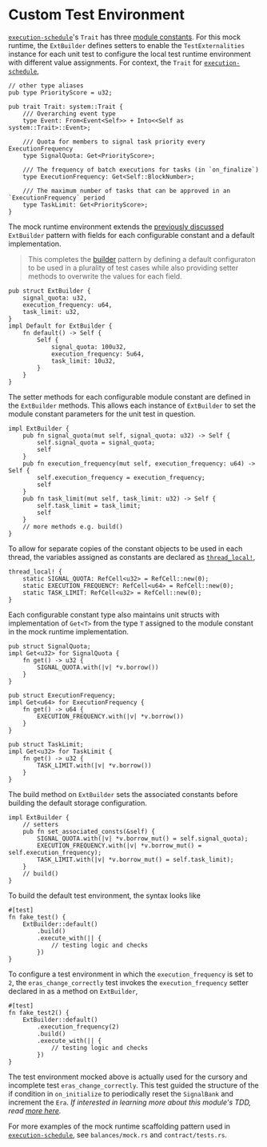 # Custom Test Environment

[`execution-schedule`](https://github.com/substrate-developer-hub/recipes/tree/master/kitchen/modules/execution-schedule)'s `Trait` has three [module constants](../storage/constants.md). For this mock runtime, the `ExtBuilder` defines setters to enable the `TestExternalities` instance for each unit test to configure the local test runtime environment with different value assignments. For context, the `Trait` for [`execution-schedule`](https://github.com/substrate-developer-hub/recipes/tree/master/kitchen/modules/execution-schedule),

```rust, ignore
// other type aliases
pub type PriorityScore = u32;

pub trait Trait: system::Trait {
    /// Overarching event type
    type Event: From<Event<Self>> + Into<<Self as system::Trait>::Event>;

    /// Quota for members to signal task priority every ExecutionFrequency
    type SignalQuota: Get<PriorityScore>;

    /// The frequency of batch executions for tasks (in `on_finalize`)
    type ExecutionFrequency: Get<Self::BlockNumber>;

    /// The maximum number of tasks that can be approved in an `ExecutionFrequency` period
    type TaskLimit: Get<PriorityScore>;
}
```

The mock runtime environment extends the [previously discussed](./mock.md) `ExtBuilder` pattern with fields for each configurable constant and a default implementation. 

> This completes the [builder](https://youtu.be/geovSK3wMB8?t=729) pattern by defining a default configuraton to be used in a plurality of test cases while also providing setter methods to overwrite the values for each field.

```rust, ignore
pub struct ExtBuilder {
    signal_quota: u32,
    execution_frequency: u64,
    task_limit: u32,
}
impl Default for ExtBuilder {
    fn default() -> Self {
        Self {
            signal_quota: 100u32,
            execution_frequency: 5u64,
            task_limit: 10u32,
        }
    }
}
```

The setter methods for each configurable module constant are defined in the `ExtBuilder` methods. This allows each instance of `ExtBuilder` to set the module constant parameters for the unit test in question.

```rust, ignore
impl ExtBuilder {
    pub fn signal_quota(mut self, signal_quota: u32) -> Self {
        self.signal_quota = signal_quota;
        self
    }
    pub fn execution_frequency(mut self, execution_frequency: u64) -> Self {
        self.execution_frequency = execution_frequency;
        self
    }
    pub fn task_limit(mut self, task_limit: u32) -> Self {
        self.task_limit = task_limit;
        self
    }
    // more methods e.g. build()
}
```

To allow for separate copies of the constant objects to be used in each thread, the variables assigned as constants are declared as [`thread_local!`](https://crates.parity.io/thread_local/index.html),

```rust, ignore
thread_local! {
    static SIGNAL_QUOTA: RefCell<u32> = RefCell::new(0);
    static EXECUTION_FREQUENCY: RefCell<u64> = RefCell::new(0);
    static TASK_LIMIT: RefCell<u32> = RefCell::new(0);
}
```

Each configurable constant type also maintains unit structs with implementation of `Get<T>` from the type `T` assigned to the module constant in the mock runtime implementation.

```rust, ignore
pub struct SignalQuota;
impl Get<u32> for SignalQuota {
    fn get() -> u32 {
        SIGNAL_QUOTA.with(|v| *v.borrow())
    }
}

pub struct ExecutionFrequency;
impl Get<u64> for ExecutionFrequency {
    fn get() -> u64 {
        EXECUTION_FREQUENCY.with(|v| *v.borrow())
    }
}

pub struct TaskLimit;
impl Get<u32> for TaskLimit {
    fn get() -> u32 {
        TASK_LIMIT.with(|v| *v.borrow())
    }
}
```
The build method on `ExtBuilder` sets the associated constants before building the default storage configuration.

```rust, ignore
impl ExtBuilder {
    // setters
    pub fn set_associated_consts(&self) {
        SIGNAL_QUOTA.with(|v| *v.borrow_mut() = self.signal_quota);
        EXECUTION_FREQUENCY.with(|v| *v.borrow_mut() = self.execution_frequency);
        TASK_LIMIT.with(|v| *v.borrow_mut() = self.task_limit);
    }
    // build()
}
```

To build the default test environment, the syntax looks like

```rust, ignore
#[test]
fn fake_test() {
    ExtBuilder::default()
        .build()
        .execute_with(|| {
            // testing logic and checks
        })
}
```

To configure a test environment in which the `execution_frequency` is set to `2`, the `eras_change_correctly` test invokes the `execution_frequency` setter declared in as a method on `ExtBuilder`,

```rust, ignore
#[test]
fn fake_test2() {
    ExtBuilder::default()
        .execution_frequency(2)
        .build()
        .execute_with(|| {
            // testing logic and checks
        })
}
```

The test environment mocked above is actually used for the cursory and incomplete test `eras_change_correctly`. This test guided the structure of the if condition in `on_initialize` to periodically reset the `SignalBank` and increment the `Era`. *If interested in learning more about this module's TDD, read [more here](https://github.com/substrate-developer-hub/recipes/blob/master/src/testing/schedule.md).*

For more examples of the mock runtime scaffolding pattern used in [`execution-schedule`](https://github.com/substrate-developer-hub/recipes/tree/master/kitchen/modules/execution-schedule), see `balances/mock.rs` and `contract/tests.rs`.
